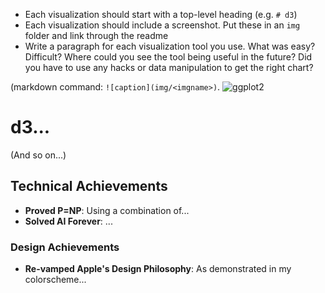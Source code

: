 - Each visualization should start with a top-level heading (e.g. `# d3`)
- Each visualization should include a screenshot. Put these in an `img` folder and link through the readme 
- Write a paragraph for each visualization tool you use. What was easy? Difficult? Where could you see the tool being useful in the future? Did you have to use any hacks or data manipulation to get the right chart?

(markdown command: `![caption](img/<imgname>)`.
![ggplot2](img/ggplot2.png)

# d3...

(And so on...)


## Technical Achievements
- **Proved P=NP**: Using a combination of...
- **Solved AI Forever**: ...

### Design Achievements
- **Re-vamped Apple's Design Philosophy**: As demonstrated in my colorscheme...
